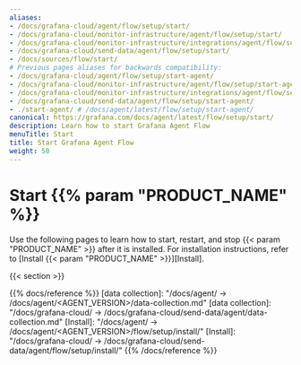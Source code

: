 ```yaml
---
aliases:
- /docs/grafana-cloud/agent/flow/setup/start/
- /docs/grafana-cloud/monitor-infrastructure/agent/flow/setup/start/
- /docs/grafana-cloud/monitor-infrastructure/integrations/agent/flow/setup/start/
- /docs/grafana-cloud/send-data/agent/flow/setup/start/
- /docs/sources/flow/start/
# Previous pages aliases for backwards compatibility:
- /docs/grafana-cloud/agent/flow/setup/start-agent/
- /docs/grafana-cloud/monitor-infrastructure/agent/flow/setup/start-agent/
- /docs/grafana-cloud/monitor-infrastructure/integrations/agent/flow/setup/start-agent/
- /docs/grafana-cloud/send-data/agent/flow/setup/start-agent/
- ./start-agent/ # /docs/agent/latest/flow/setup/start-agent/
canonical: https://grafana.com/docs/agent/latest/flow/setup/start/
description: Learn how to start Grafana Agent Flow
menuTitle: Start
title: Start Grafana Agent Flow
weight: 50
---
```


# Start {{% param "PRODUCT_NAME" %}}

Use the following pages to learn how to start, restart, and stop {{< param "PRODUCT_NAME" >}} after it is installed.
For installation instructions, refer to [Install {{< param "PRODUCT_NAME" >}}][Install].

{{< section >}}

{{% docs/reference %}}
[data collection]: "/docs/agent/ -> /docs/agent/<AGENT_VERSION>/data-collection.md"
[data collection]: "/docs/grafana-cloud/ -> /docs/grafana-cloud/send-data/agent/data-collection.md"
[Install]: "/docs/agent/ -> /docs/agent/<AGENT_VERSION>/flow/setup/install/"
[Install]: "/docs/grafana-cloud/ -> /docs/grafana-cloud/send-data/agent/flow/setup/install/"
{{% /docs/reference %}}
